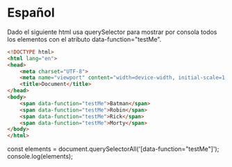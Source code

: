 # Español
Dado el siguiente html usa querySelector para mostrar por consola todos los elementos con el atributo data-function="testMe".

```html
<!DOCTYPE html>
<html lang="en">
<head>
    <meta charset="UTF-8">
    <meta name="viewport" content="width=device-width, initial-scale=1.0">
    <title>Document</title>
</head>
<body>
    <span data-function="testMe">Batman</span>
    <span data-function="testMe">Robin</span>
    <span data-function="testMe">Rick</span>
    <span data-function="testMe">Morty</span>
</body>
</html>
```
const elements = document.querySelectorAll('[data-function="testMe"]');
console.log(elements);

